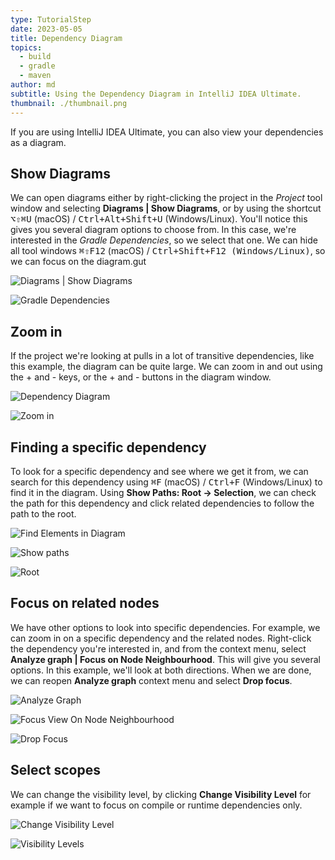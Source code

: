 ```yaml
---
type: TutorialStep
date: 2023-05-05
title: Dependency Diagram
topics:
  - build
  - gradle
  - maven
author: md
subtitle: Using the Dependency Diagram in IntelliJ IDEA Ultimate.
thumbnail: ./thumbnail.png
---
```


If you are using IntelliJ IDEA Ultimate, you can also view your dependencies as a diagram.

## Show Diagrams

We can open diagrams either by right-clicking the project in the _Project_ tool window and selecting **Diagrams | Show Diagrams**, or by using the shortcut <kbd>⌥⇧⌘U</kbd> (macOS) / <kbd>Ctrl+Alt+Shift+U</kbd> (Windows/Linux). You'll notice this gives you several diagram options to choose from. In this case, we're interested in the _Gradle Dependencies_, so we select that one. We can hide all tool windows <kbd>⌘⇧F12</kbd> (macOS) / <kbd>Ctrl+Shift+F12 (Windows/Linux)</kbd>, so we can focus on the diagram.gut

![Diagrams | Show Diagrams](show-diagram.png)

![Gradle Dependencies](gradle-dependencies.png)

## Zoom in

If the project we're looking at pulls in a lot of transitive dependencies, like this example, the diagram can be quite large. We can zoom in and out using the + and - keys, or the + and - buttons in the diagram window.

![Dependency Diagram](dependency-diagram.png)

![Zoom in](zoom-in.png)

## Finding a specific dependency

To look for a specific dependency and see where we get it from, we can search for this dependency using <kbd>⌘F</kbd> (macOS) / <kbd>Ctrl+F</kbd> (Windows/Linux) to find it in the diagram. Using **Show Paths: Root -> Selection**, we can check the path for this dependency and click related dependencies to follow the path to the root.

![Find Elements in Diagram](find-elements.png)

![Show paths](show-paths.png)

![Root](root.png)

## Focus on related nodes

We have other options to look into specific dependencies. For example, we can zoom in on a specific dependency and the related nodes. Right-click the dependency you're interested in, and from the context menu, select **Analyze graph | Focus on Node Neighbourhood**. This will give you several options. In this example, we'll look at both directions. When we are done, we can reopen **Analyze graph** context menu and select **Drop focus**.

![Analyze Graph](analyze-graph.png)

![Focus View On Node Neighbourhood](focus-view.png)

![Drop Focus](drop-focus.png)

## Select scopes

We can change the visibility level, by clicking **Change Visibility Level** for example if we want to focus on compile or runtime dependencies only.

![Change Visibility Level](change-visibility-level.png)

![Visibility Levels](visibility-levels.png)
